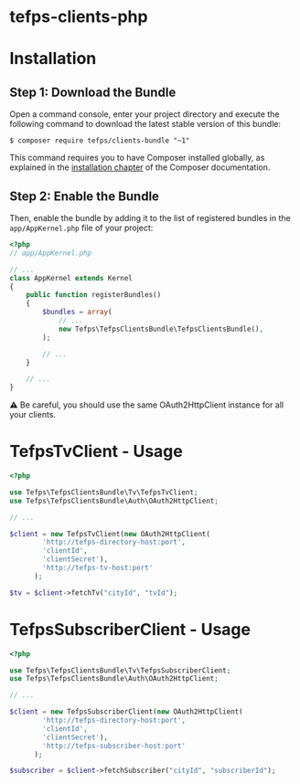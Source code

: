 # tefps-clients-php

Installation
============

Step 1: Download the Bundle
---------------------------

Open a command console, enter your project directory and execute the
following command to download the latest stable version of this bundle:

```console
$ composer require tefps/clients-bundle "~1"
```

This command requires you to have Composer installed globally, as explained
in the [installation chapter](https://getcomposer.org/doc/00-intro.md)
of the Composer documentation.

Step 2: Enable the Bundle
-------------------------

Then, enable the bundle by adding it to the list of registered bundles
in the `app/AppKernel.php` file of your project:

```php
<?php
// app/AppKernel.php

// ...
class AppKernel extends Kernel
{
    public function registerBundles()
    {
        $bundles = array(
            // ...
            new Tefps\TefpsClientsBundle\TefpsClientsBundle(),
        );

        // ...
    }

    // ...
}
```

:warning: Be careful, you should use the same OAuth2HttpClient instance for all your clients.

TefpsTvClient - Usage
=====================

```php
<?php

use Tefps\TefpsClientsBundle\Tv\TefpsTvClient;
use Tefps\TefpsClientsBundle\Auth\OAuth2HttpClient;

// ...

$client = new TefpsTvClient(new OAuth2HttpClient(
        'http://tefps-directory-host:port',
        'clientId',
        'clientSecret'),
        'http://tefps-tv-host:port'
      );

$tv = $client->fetchTv("cityId", "tvId");


```

TefpsSubscriberClient - Usage
=====================

```php
<?php

use Tefps\TefpsClientsBundle\Tv\TefpsSubscriberClient;
use Tefps\TefpsClientsBundle\Auth\OAuth2HttpClient;

// ...

$client = new TefpsSubscriberClient(new OAuth2HttpClient(
        'http://tefps-directory-host:port',
        'clientId',
        'clientSecret'),
        'http://tefps-subscriber-host:port'
      );

$subscriber = $client->fetchSubscriber("cityId", "subscriberId");


```
